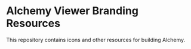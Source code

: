 # Alchemy Viewer Branding Resources

This repository contains icons and other resources for building Alchemy.